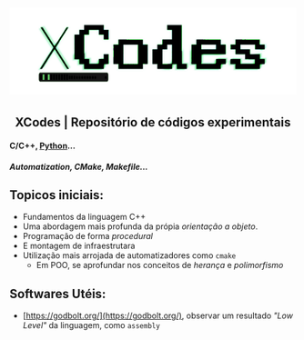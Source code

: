 <h1 align="center"><img src='.img/codx.png' alt='Logo'></h1>

<h2 align="center">XCodes | Repositório de códigos experimentais</h2>

#### C/C++, [Python](https://python.org)...
##### Automatization, CMake, Makefile...

## Topicos iniciais:
  - Fundamentos da linguagem C++
  - Uma abordagem mais profunda da própia _orientação a objeto_.
  - Programação de forma _procedural_
  - E montagem de infraestrutara
  - Utilização mais arrojada de automatizadores como `cmake`
    - Em POO, se aprofundar nos conceitos de _herança_ e _polimorfismo_

## Softwares Utéis:
  - [https://godbolt.org/](https://godbolt.org/), observar um resultado _"Low Level"_ da linguagem, como `assembly`
